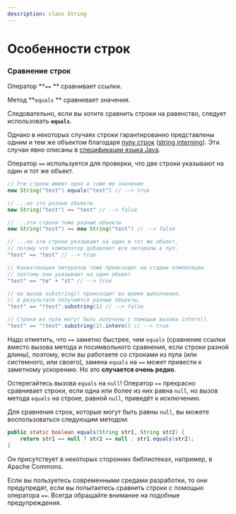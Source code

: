 ```yaml
---
description: class String
---
```


# Особенности строк

### Сравнение строк

Оператор **`==` ** сравнивает ссылки.

Метод **`equals` ** сравнивает значения.

Следовательно, если вы хотите сравнить строки на равенство, следует использовать **`equals`**.

Однако в некоторых случаях строки гарантированно представлены одним и тем же объектом благодаря [пулу строк](https://ru.wikipedia.org/wiki/%D0%9F%D1%83%D0%BB\_%D1%81%D1%82%D1%80%D0%BE%D0%BA) ([string interning](https://en.wikipedia.org/wiki/String\_interning)). Эти случаи явно описаны в [спецификации языка Java](http://docs.oracle.com/javase/specs/jls/se7/html/jls-3.html#jls-3.10.5).

Оператор `==` используется для проверки, что две строки указывают на один и тот же объект.

```java
// Эти строки имеют одно и тоже же значение
new String("test").equals("test") // --> true 

// ...но это разные объекты
new String("test") == "test" // --> false 

// ...эти строки тоже разные объекты
new String("test") == new String("test") // --> false 

// ...но эти строки указывают на один и тот же объект,
// потому что компилятор добавляет все литералы в пул.
"test" == "test" // --> true 

// Конкатенация литералов тоже происходит на стадии компиляции,
// поэтому они указывают на один объект
"test" == "te" + "st" // --> true

// но вызов substring() происходит во время выполнения,
// в результате получаются разные объекты.
"test" == "!test".substring(1) // --> false

// Строки из пула могут быть получены с помощью вызова intern().
"test" == "!test".substring(1).intern() // --> true
```

Надо отметить, что `==` заметно быстрее, чем `equals` (сравнение ссылки вместо вызова метода и посимвольного сравнения, если строки разной длины), поэтому, если вы работаете со строками из пула (или системного, или своего), замена `equals` на `==` может привести к заметному ускорению. Но это **случается очень редко**.

Остерегайтесь вызова `equals` на `null`! Оператор `==` прекрасно сравнивает строки, если одна или более из них равна `null`, но вызов метода `equals` на строке, равной `null`, приведёт к исключению.

Для сравнения строк, которые могут быть равны `null`, вы можете воспользоваться следующим методом:

```java
public static boolean equals(String str1, String str2) {
    return str1 == null ? str2 == null : str1.equals(str2);
}
```

Он присутствует в некоторых сторонних библиотеках, например, в Apache Commons.

Если вы пользуетесь современными средами разработки, то они предупредят, если вы попытаетесь сравнить строки с помощью оператора `==`. Всегда обращайте внимание на подобные предупреждения.
